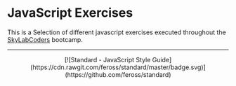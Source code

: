 # JavaScript Exercises

This is a Selection of different javascript exercises executed throughout the [SkyLabCoders](http://www.skylabcoders.com/es/) bootcamp.

___
<p align="center">
[![Standard - JavaScript Style Guide](https://cdn.rawgit.com/feross/standard/master/badge.svg)](https://github.com/feross/standard)
</p>
